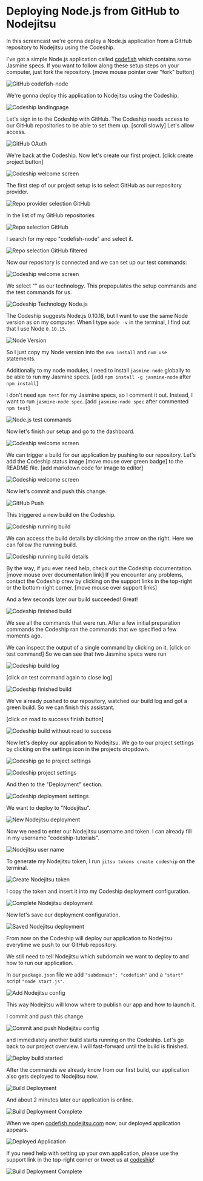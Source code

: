 











Deploying Node.js from GitHub to Nodejitsu
======================

In this screencast we're gonna deploy a Node.js application from a GitHub repository to Nodejitsu using the Codeship.





I've got a simple Node.js application called [codefish][codefish-repo] which contains some Jasmine specs. If you want to follow along these setup steps on your computer, just fork the repository. [move mouse pointer over "fork" button]

![GitHub codefish-node][screenshot-codefish-repo]





We're gonna deploy this application to Nodejitsu using the Codeship.

![Codeship landingpage][screenshot-codefish-landingpage]

Let's sign in to the Codeship with GitHub. The Codeship needs access to our GitHub repositories to be able to set them up. [scroll slowly] Let's allow access.

![GitHub OAuth][screenshot-oauth]

We're back at the Codeship. Now let's create our first project. [click create project button]

![Codeship welcome screen][screenshot-codeship-welcome]





The first step of our project setup is to select GitHub as our repository provider.

![Repo provider selection GitHub][screenshot-repo-provider-selection]

In the list of my GitHub repositories

![Repo selection GitHub][screenshot-repo-selection]

I search for my repo "codefish-node" and select it.

![Repo selection GitHub filtered][screenshot-repo-selection-filtered]

Now our repository is connected and we can set up our test commands:

![Codeship welcome screen][screenshot-codeship-technology]

We select "" as our technology. This prepopulates the setup commands and the test commands for us.

![Codeship Technology Node.js][screenshot-codeship-technology-selected]





The Codeship suggests Node.js 0.10.18, but I want to use the same Node version as on my computer. When I type `node -v` in the terminal, I find out that I use Node `0.10.15`.

![Node Version][screenshot-technology-version]

So I just copy my Node version into the `nvm install` and `nvm use` statements.

Additionally to my node modules, I need to install `jasmine-node` globally to be able to run my Jasmine specs. [add `npm install -g jasmine-node` after `npm install`]

I don't need `npm test` for my Jasmine specs, so I comment it out. Instead, I want to run `jasmine-node spec`. [add `jasmine-node spec` after commented `npm test`]

![Node.js test commands][screenshot-test-commands]





Now let's finish our setup and go to the dashboard.

![Codeship welcome screen][screenshot-codeship-dasboard]





We can trigger a build for our application by pushing to our repository. Let's add the Codeship status image [move mouse over green badge] to the README file.
[add markdown code for image to editor]

![Codeship welcome screen][screenshot-codeship-image]

Now let's commit and push this change.

![GitHub Push][screenshot-codeship-push]

This triggered a new build on the Codeship.

![Codeship running build][screenshot-first-build-running]

We can access the build details by clicking the arrow on the right. Here we can follow the running build.

![Codeship running build details][screenshot-first-build-running-details]

By the way, if you ever need help, check out the Codeship documentation. [move mouse over documentation link] If you encounter any problems, contact the Codeship crew by clicking on the support links in the top-right or the bottom-right corner. [move mouse over support links]

And a few seconds later our build succeeded! Great!

![Codeship finished build][screenshot-first-build-finished]

We see all the commands that were run. After a few initial preparation commands the Codeship ran the commands that we specified a few moments ago.





We can inspect the output of a single command by clicking on it.
[click on test command]
So we can see that two Jasmine specs were run

![Codeship build log][screenshot-build-log]

[click on test command again to close log]

![Codeship finished build][screenshot-first-build-finished]





We've already pushed to our repository, watched our build log and got a green build. So we can finish this assistant.

[click on road to success finish button]

![Codeship build without road to success][screenshot-build-without-road-to-success]





Now let's deploy our application to Nodejitsu. We go to our project settings by clicking on the settings icon in the projects dropdown.

![Codeship go to project settings][screenshot-go-to-project-settings]

![Codeship project settings][screenshot-project-settings]

And then to the "Deployment" section.

![Codeship deployment settings][screenshot-deployment-settings]

We want to deploy to "Nodejitsu".

![New Nodejitsu deployment][screenshot-new-deployment]





Now we need to enter our Nodejitsu username and token. I can already fill in my username "codeship-tutorials".

![Nodejitsu user name][screenshot-deployment-username]

To generate my Nodejitsu token, I run `jitsu tokens create codeship` on the terminal.

![Create Nodejitsu token][screenshot-create-deployment-token]

I copy the token and insert it into my Codeship deployment configuration.





![Complete Nodejitsu deployment][screenshot-complete-deployment]

Now let's save our deployment configuration.

![Saved Nodejitsu deployment][screenshot-saved-deployment]

From now on the Codeship will deploy our application to Nodejitsu everytime we push to our GitHub repository.





We still need to tell Nodejitsu which subdomain we want to deploy to and how to run our application.

In our `package.json` file we add `"subdomain": "codefish"` and a `"start"` script `"node start.js"`.

![Add Nodejitsu config][screenshot-add-deployment-config]

This way Nodejitsu will know where to publish our app and how to launch it.

I commit and push this change

![Commit and push Nodejitsu config][screenshot-commit-and-push-deployment-config]





and immediately another build starts running on the Codeship. Let's go back to our project overview. I will fast-forward until the build is finished.

![Deploy build started][screenshot-deploy-build-started]

After the commands we already know from our first build, our application also gets deployed to Nodejitsu now.

![Build Deployment][screenshot-build-deployment]

And about 2 minutes later our application is online.

![Build Deployment Complete][screenshot-build-deployment-complete]

When we open [codefish.nodejitsu.com][codefish-live] now, our deployed application appears.

![Deployed Application][screenshot-deployed-application]

If you need help with setting up your own application, please use the support link in the top-right corner or tweet us at [codeship][codeship-twitter]!

![Build Deployment Complete][screenshot-build-deployment-complete]



 [codeship]: https://www.codeship.io/
 [codeship-twitter]: http://www.twitter.com/codeship
 
 [codefish-repo]: https://github.com/codeship-tutorials/codefish-node
 
 
 [codefish-live]: http://codefish.nodejitsu.com
 
 [screenshot-codefish-repo]: ../screenshots/github/node/repository.png
 [screenshot-codefish-landingpage]: ../screenshots/codeship-landingpage.png
 [screenshot-oauth]: ../screenshots/github/oauth.png
 [screenshot-codeship-welcome]: ../screenshots/codeship-welcome.png
 [screenshot-repo-provider-selection]: ../screenshots/github/repo-provider-selection.png
 [screenshot-repo-selection]: ../screenshots/repo-selection.png
 [screenshot-repo-selection-filtered]: ../screenshots/node/repo-selection-filtered.png
 [screenshot-codeship-technology]: ../screenshots/codeship-technology.png
 [screenshot-codeship-technology-selected]: ../screenshots/node/codeship-technology.png
 [screenshot-technology-version]: ../screenshots/node/technology-version.png
 [screenshot-test-commands]: ../screenshots/node/test-commands.png
 [screenshot-codeship-dasboard]: ../screenshots/github/node/codeship-dashboard.png
 [screenshot-codeship-image]: ../screenshots/node/codeship-image.png
 [screenshot-codeship-push]: ../screenshots/github/node/push.png
 [screenshot-first-build-running]: ../screenshots/node/first-build-running.png
 [screenshot-first-build-running-details]: ../screenshots/github/node/first-build-running-details.png
 [screenshot-first-build-finished]: ../screenshots/github/node/first-build-finished.png
 [screenshot-build-log]: ../screenshots/github/node/build-log.png
 [screenshot-build-without-road-to-success]: ../screenshots/github/node/build-without-road-to-success.png
 [screenshot-go-to-project-settings]: ../screenshots/github/node/go-to-project-settings.png
 [screenshot-project-settings]: ../screenshots/node/project-settings.png
 [screenshot-deployment-settings]: ../screenshots/node/deployment-settings.png
 [screenshot-new-deployment]: ../screenshots/node/nodejitsu/new-deployment.png
 [screenshot-heroku-apps]: ../screenshots/nodejitsu/heroku-apps.png
 [screenshot-create-heroku-app]: ../screenshots/nodejitsu/create-heroku-app.png
 [screenshot-heroku-app-created]: ../screenshots/nodejitsu/heroku-app-created.png
 [screenshot-heroku-deployment-name]: ../screenshots/node/nodejitsu/heroku-deployment-name.png
 [screenshot-show-api-key]: ../screenshots/nodejitsu/show-api-key.png
 [screenshot-complete-deployment]: ../screenshots/node/nodejitsu/complete-deployment.png
 [screenshot-saved-deployment]: ../screenshots/node/nodejitsu/saved-deployment.png
 [screenshot-added-paragraph]: ../screenshots/node/added-paragraph.png
 [screenshot-commit-and-push-paragraph]: ../screenshots/github/node/commit-and-push-paragraph.png
 [screenshot-deploy-build-started]: ../screenshots/node/nodejitsu/deploy-build-started.png
 [screenshot-build-deployment]: ../screenshots/node/nodejitsu/build-deployment.png
 [screenshot-build-deployment-complete]: ../screenshots/node/nodejitsu/build-deployment-complete.png
 [screenshot-deployed-application]: ../screenshots/node/nodejitsu/deployed-application.png
 [screenshot-select-post-hook]: ../screenshots/github/node/select-post-hook.png
 [screenshot-paste-hook-url]: ../screenshots/github/node/paste-hook-url.png
 [screenshot-hook-added]: ../screenshots/github/node/hook-added.png
 [screenshot-deployment-username]: ../screenshots/node/nodejitsu/username.png
 [screenshot-create-deployment-token]: ../screenshots/node/nodejitsu/create-token.png
 [screenshot-add-deployment-config]: ../screenshots/nodejitsu/add-config.png
 [screenshot-commit-and-push-deployment-config]: ../screenshots/github/node/commit-and-push-deployment-config.png


